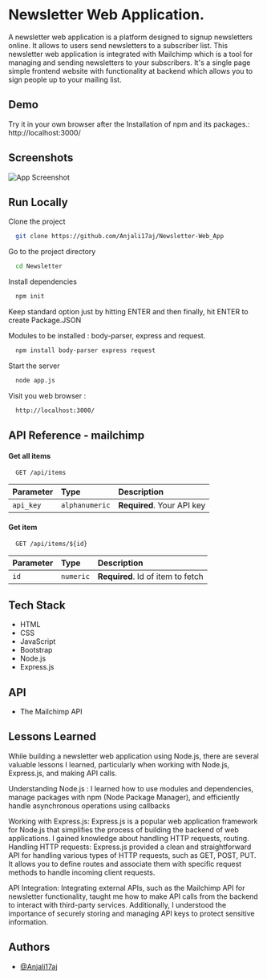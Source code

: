 
# Newsletter Web Application.


A newsletter web application is a platform designed to signup newsletters online. It allows to users send newsletters to a subscriber list.
This newsletter web application is integrated with Mailchimp which is a tool for managing and sending newsletters to your subscribers.
It's a single page simple frontend website with functionality at backend which allows you to sign people up to your mailing list. 



## Demo
Try it in your own browser after the Installation of npm and its packages.: http://localhost:3000/





## Screenshots

![App Screenshot](https://scontent.fmaa8-1.fna.fbcdn.net/v/t39.30808-6/350778857_1249138182638246_5468853691035591519_n.jpg?_nc_cat=111&ccb=1-7&_nc_sid=0debeb&_nc_ohc=Q8SWflVbwycAX8xCjuq&_nc_oc=AQlVpy7D_AmaoXDEYH4J8dkVSkplbOLkumAhWgm9FnSlGIVda--E7-ZZ3uHP3GJu3jM&_nc_ht=scontent.fmaa8-1.fna&oh=00_AfA6bKNFU2kjsy8O9RHYi2qOF_oPa0yK4CWiobuL2Ud8Og&oe=649254CC)


## Run Locally

Clone the project

```bash
  git clone https://github.com/Anjali17aj/Newsletter-Web_App
```

Go to the project directory

```bash
  cd Newsletter
```

Install dependencies

```bash
  npm init
```
Keep standard option just by hitting ENTER and then finally, hit ENTER to create Package.JSON

Modules to be installed : body-parser, express and request.
```bash
  npm install body-parser express request
```
Start the server

```bash
  node app.js
```
Visit you web browser :

```bash
  http://localhost:3000/
```

## API Reference - mailchimp

#### Get all items

```http
  GET /api/items
```

| Parameter | Type     | Description                |
| :-------- | :------- | :------------------------- |
| `api_key` | `alphanumeric` | **Required**. Your API key |

#### Get item

```http
  GET /api/items/${id}
```

| Parameter | Type     | Description                       |
| :-------- | :------- | :-------------------------------- |
| `id`      | `numeric` | **Required**. Id of item to fetch |



## Tech Stack
- HTML
- CSS
- JavaScript
- Bootstrap
- Node.js
- Express.js

## API 
- The Mailchimp API


## Lessons Learned

While building a newsletter web application using Node.js, there are several valuable lessons I learned, particularly when working with Node.js, Express.js, and making API calls.

Understanding Node.js : I learned how to use modules and dependencies, manage packages with npm (Node Package Manager), and efficiently handle asynchronous operations using callbacks

Working with Express.js: Express.js is a popular web application framework for Node.js that simplifies the process of building the backend of web applications. I gained knowledge about handling HTTP requests, routing.
Handling HTTP requests: Express.js provided a clean and straightforward API for handling various types of HTTP requests, such as GET, POST, PUT. It allows you to define routes and associate them with specific request methods to handle incoming client requests.

API Integration: Integrating external APIs, such as the Mailchimp API for newsletter functionality, taught me how to make API calls from the backend to interact with third-party services. Additionally, I understood the importance of securely storing and managing API keys to protect sensitive information.


## Authors

- [@Anjali17aj](https://github.com/Anjali17aj)

